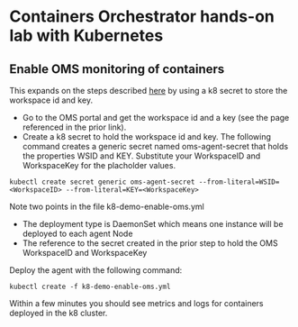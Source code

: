 # Containers Orchestrator hands-on lab with Kubernetes

## Enable OMS monitoring of containers

This expands on the steps described [here](https://docs.microsoft.com/en-us/azure/container-service/container-service-kubernetes-oms) by using a k8 secret to store the workspace id and key.

- Go to the OMS portal and get the workspace id and a key (see the page referenced in the prior link).
- Create a k8 secret to hold the workspace id and key. The following command creates a generic secret named oms-agent-secret that holds the properties WSID and KEY. Substitute your WorkspaceID and WorkspaceKey for the placholder values.

```shell
kubectl create secret generic oms-agent-secret --from-literal=WSID=<WorkspaceID> --from-literal=KEY=<WorkspaceKey>
```

Note two points in the file k8-demo-enable-oms.yml

- The deployment type is DaemonSet which means one instance will be deployed to each agent Node
- The reference to the secret created in the prior step to hold the OMS WorkspaceID and WorkspaceKey

Deploy the agent with the following command:

```shell
kubectl create -f k8-demo-enable-oms.yml
```

Within a few minutes you should see metrics and logs for containers deployed in the k8 cluster.
